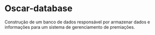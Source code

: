 # Oscar-database

Construção de um banco de dados responsável por armazenar dados e informações para um sistema de gerenciamento de premiações.

